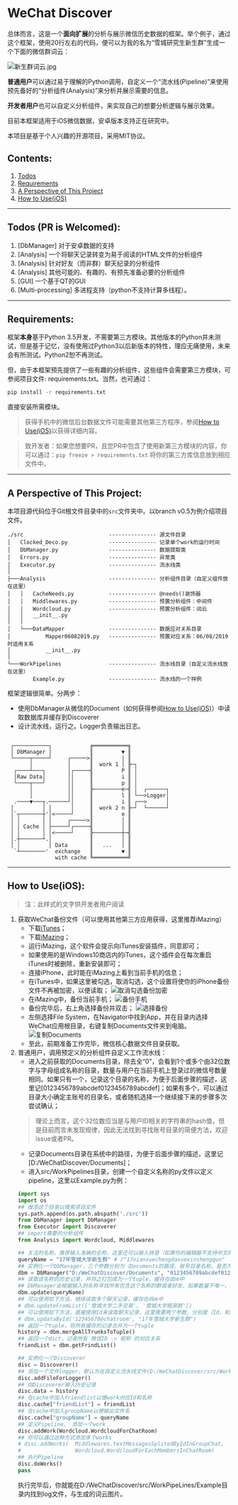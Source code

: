 # WeChat Discover
总体而言，这是一个**面向扩展**的分析与展示微信历史数据的框架。举个例子，通过这个框架，使用20行左右的代码，便可以为我的名为“雪城研究生新生群”生成一个下面的微信群词云：

![新生群词云.jpg](https://raw.githubusercontent.com/ZzzGin/WeChatDiscover/master/img/example1.png)

**普通用户**可以通过易于理解的Python调用，自定义一个“流水线(Pipeline)”来使用预先备好的“分析组件(Analysis)”来分析并展示需要的信息。

**开发者用户**也可以自定义分析组件，来实现自己的想要分析逻辑与展示效果。

目前本框架适用于iOS微信数据，安卓版本支持正在研究中。

本项目是基于个人兴趣的开源项目，采用MIT协议。

## Contents:
1. [Todos](#todos-pr-is-welcomed)
2. [Requirements](#requirements)
3. [A Perspective of This Project](#a-perspective-of-this-project)
4. [How to Use(iOS)](#how-to-useios)
---

## Todos (PR is Welcomed):
1. [DbManager] 对于安卓数据的支持
2. [Analysis] 一个将聊天记录转变为易于阅读的HTML文件的分析组件
3. [Analysis] 针对好友（而非群）聊天纪录的分析组件
4. [Analysis] 其他可能的、有趣的、有预先准备必要的分析组件
5. [GUI] 一个基于QT的GUI
6. [Multi-processing] 多进程支持（python不支持计算多线程）。
---

## Requirements:
框架**本身**基于Python 3.5开发，不需要第三方模块。其他版本的Python并未测试，但是基于记忆，没有使用过Python3以后新版本的特性，理应无痛使用，未来会有所测试。Python2恕不再测试。

但，由于本框架预先提供了一些有趣的分析组件，这些组件会需要第三方模块，可参阅项目文件: requirements.txt。当然，也可通过：
``` bash
pip install -r requirements.txt
```
直接安装所需模块。

> 获得手机中的微信后台数据文件可能需要其他第三方程序，参阅[How to Use(iOS)](#how-to-useios)以获得详细内容。

> 致开发者：如果您想要PR，且您PR中包含了使用新第三方模块的内容，你可以通过：`pip freeze > requirements.txt` 将你的第三方库信息放到相应文件中。
---

## A Perspective of This Project:
本项目源代码位于Git根文件目录中的`src`文件夹中。以branch v0.5为例介绍项目文件。
```
./src                           --------------- 源文件目录
│   Clocked_Deco.py             --------------- 记录单个work的运行时间
│   DbManager.py                --------------- 数据提取类
│   Errors.py                   --------------- 异常类
│   Executor.py                 --------------- 流水线类
│
├───Analysis                    --------------- 分析组件目录（自定义组件放在这里）
│   │   CacheNeeds.py           --------------- @needs()装饰器
│   │   Middlewares.py          --------------- 预置分析组件：中间件
│   │   Wordcloud.py            --------------- 预置分析组件：词云
│   │   __init__.py
│   │
│   └───DataMapper              --------------- 数据应对关系目录
│           Mapper06082019.py   --------------- 预置对应关系：06/08/2019时适用关系
│           __init__.py
│
└───WorkPipelines               --------------- 流水线目录（自定义流水线放在这里）
        Example.py              --------------- 流水线的一个样例
```
框架逻辑很简单。分两步：
* 使用DbManager从微信的Document（如何获得参阅[How to Use(iOS)](#how-to-useios)）中读取数据库并缓存到Discoverer
* 设计流水线，运行之。Logger负责输出日志。
```
                                                   
 ┌───────────┐            ╔═══════════╗            
 │ DbManager │            ║         ▼ ║            
 └─────┬─────┘     ┌─────>║         │ ║            
       │           │      ║  work 1 │ ╠─┐          
  ┌────┴───┐       │┌─────╣         P ║ │          
  │Raw Data│       ││     ║         i ║ │          
  └────┬───┘       ││     ║         p ║ │          
       │           ││     ╠─────────e─╣ │  ┌──────┐
       │           ││     ║         l ║ └──>Logger│
  .────▼───┬.──────┘│     ║         i ║ ┌──>      │
 │         │ │      │     ║  work 2 n ╠─┘  └──────┘
 │`┬───────┼'│<─────┘     ║         e ║            
 │ │       │ │     ┌─────>║         │ ║            
 │ │ Cache │ ├─────┘┌─────╣         │ ║            
 │ │       │ │<─────┘     ╠─────────┼─╣            
 │.┼───────┴.│            ║         │ ║            
 │ │         │ Data       ║   ...   │ ║            
  `┴────────'  exchange   ║         ▼ ║            
               with cache ╚═══════════╝            
```
---

## How to Use(iOS):
> 注：此样式的文字供开发者用户阅读
1. 获取WeChat备份文件（可以使用其他第三方应用获得，这里推荐iMazing）
    * 下载[iTunes](https://www.apple.com/itunes/)；
    * 下载[iMazing](https://imazing.com/)；
    * 运行iMazing，这个软件会提示向iTunes安装插件，同意即可；
    * 如果使用的是Windows10商店内的iTunes，这个插件会在每次重启iTunes时被删除，重新安装即可；
    * 连接iPhone，此时能在iMazing上看到当前手机的信息；
    * 在iTunes中，如果这里被勾选，取消勾选，这个设置将使你的iPhone备份文件不再被加密，以便读取；
    ![取消勾选备份加密](https://raw.githubusercontent.com/ZzzGin/WeChatDiscover/v0.5/img/example2.png)
    * 在iMazing中，备份当前手机；
    ![备份手机](https://raw.githubusercontent.com/ZzzGin/WeChatDiscover/v0.5/img/example3.png)
    * 备份完毕后，右上角选择备份并双击；
    ![选择备份](https://raw.githubusercontent.com/ZzzGin/WeChatDiscover/v0.5/img/example4.png)
    * 左侧选择File System，在Navigator中找到App，并在目录内选择WeChat应用根目录，右键复制Documents文件夹到电脑。
    ![复制Documents](https://raw.githubusercontent.com/ZzzGin/WeChatDiscover/v0.5/img/example5.png)
    * 至此，前期准备工作完毕，微信核心数据文件目录获取。
2. 普通用户，调用预定义的分析组件自定义工作流水线：
    * 进入之前获取的Documents目录，除去全“0”，会看到1个或多个由32位数字与字母组成名称的目录，数量与用户在当前手机上登录过的微信号数量相同。如果只有一个，记录这个目录的名称，为便于后面步骤的描述，这里记[0123456789abcdef0123456789abcdef]；如果有多个，可以通过目录大小确定主账号的目录名，或者随机选择一个继续接下来的步骤多次尝试确认；
    > 理论上而言，这个32位数应当是与用户ID相关的字符串的hash值，但是目前而言未发现规律，因此无法找到寻找账号目录的简便方法，欢迎issue或者PR。
    * 记录Documents目录在系统中的路径，为便于后面步骤的描述，这里记[D:/WeChatDiscover/Documents]；
    * 进入src/WorkPipelines目录，创建一个自定义名称的py文件以定义pipeline，这里以Example.py为例：
    ```python
    import sys 
    import os
    ## 增添这个目录以搜索项目文件
    sys.path.append(os.path.abspath('./src')) 
    from DbManager import DbManager 
    from Executor import Discoverer
    ## import需要的分析组件
    from Analysis import Wordcloud, Middlewares

    ## 关注的名称，推荐输入准确的全称，这里还可以输入拼音（如果你的编辑器不支持中文的话）
    queryName = "17年雪城大学新生群" # /"17nianxuechengdaxuexinshengqun"
    ## 实例化一个DbManager，三个参数分别为（Documents的路径，账号目录名称，是否为群），最后这个布尔值将会确定此DbManager针对的对象是群还是好友，会影响到根据名称搜索的对象。
    dbm = DbManager("D:/WeChatDiscover/Documents", "0123456789abcdef0123456789abcdef", True)
    ## 读取该名称的历史记录，并将之打包成为一个tuple，缓存在dbm中
    ## DbManager会根据输入的名称寻找所有包含这个名称的群或者好友，如果数量不唯一，将会抛出一个UserNameQueryError异常：如果数量多于1，将会把所有满足名称的群列出，使用“准确”的名称，或者使用dbm.updateById来回避这样的错误。
    dbm.update(queryName)
    ## 可以使用如下方法，继续读取多个聊天记录，缓存在dbm中
    # dbm.updateFromList(['雪城大学二手交易', '雪城大学租房群'])
    ## 可以使用如下方法，直接使用Id来读取聊天记录，这里需要两个参数，分别是（Id，和群名），这里的群名不再是搜索的限制项，将只是用于记录的名称
    # dbm.updataById('12345678@chatroom', "17年雪城大学新生群")
    ## 返回一个tuple，将所有缓存的记录合并为一个tuple
    history = dbm.mergeAllTrunksToTuple()
    ## 返回一个dict，记录所有 微信ID -> 昵称 的对应关系
    friendList = dbm.getFrindList()

    ## 实例化一个Discoverer
    disc = Discoverer()
    ## 添加一个文件logger，默认为在自定义流水线文件(D:/WeChatDiscover/src/WorkPipeLines/Example.py)所在位置新建同名文件夹
    disc.addFileForLogger()
    ## 向Discoverer输入历史记录
    disc.data = history
    ## 在cache中加入friendlist以便work对应Id和名称
    disc.cache["friendList"] = friendList
    ## 在cache中加入groupName以便输出文件名
    disc.cache["groupName"] = queryName
    ## 定义Pipeline， 添加一个work
    disc.addWork(Wordcloud.WordcloudForChatRoom)
    ## 你可以通过这种方式添加多个works
    # disc.addWorks(  Middlewares.textMessagesSplitedByIdInGroupChat,
    #                 Wordcloud.WordcloudForEachMembersInChatRoom)
    ## 执行Pipeline
    disc.doWorks()
    pass
    ```
    执行完毕后，你就能在D:/WeChatDiscover/src/WorkPipeLines/Example目录内找到log文件，与生成的词云图片。